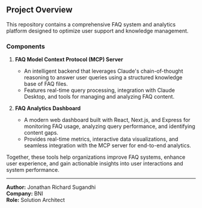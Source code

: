 ## Project Overview

This repository contains a comprehensive FAQ system and analytics platform designed to optimize user support and knowledge management.

### Components

1. **FAQ Model Context Protocol (MCP) Server**

   - An intelligent backend that leverages Claude's chain-of-thought reasoning to answer user queries using a structured knowledge base of FAQ files.
   - Features real-time query processing, integration with Claude Desktop, and tools for managing and analyzing FAQ content.

2. **FAQ Analytics Dashboard**
   - A modern web dashboard built with React, Next.js, and Express for monitoring FAQ usage, analyzing query performance, and identifying content gaps.
   - Provides real-time metrics, interactive data visualizations, and seamless integration with the MCP server for end-to-end analytics.

Together, these tools help organizations improve FAQ systems, enhance user experience, and gain actionable insights into user interactions and system performance.

---

**Author:** Jonathan Richard Sugandhi  
**Company:** BNI  
**Role:** Solution Architect

